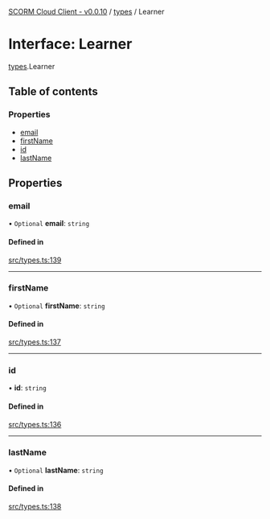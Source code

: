 [SCORM Cloud Client - v0.0.10](../README.md) / [types](../modules/types.md) / Learner

# Interface: Learner

[types](../modules/types.md).Learner

## Table of contents

### Properties

- [email](types.Learner.md#email)
- [firstName](types.Learner.md#firstname)
- [id](types.Learner.md#id)
- [lastName](types.Learner.md#lastname)

## Properties

### email

• `Optional` **email**: `string`

#### Defined in

[src/types.ts:139](https://github.com/distributhor/scormcloud-client/blob/49508a5/src/types.ts#L139)

___

### firstName

• `Optional` **firstName**: `string`

#### Defined in

[src/types.ts:137](https://github.com/distributhor/scormcloud-client/blob/49508a5/src/types.ts#L137)

___

### id

• **id**: `string`

#### Defined in

[src/types.ts:136](https://github.com/distributhor/scormcloud-client/blob/49508a5/src/types.ts#L136)

___

### lastName

• `Optional` **lastName**: `string`

#### Defined in

[src/types.ts:138](https://github.com/distributhor/scormcloud-client/blob/49508a5/src/types.ts#L138)
